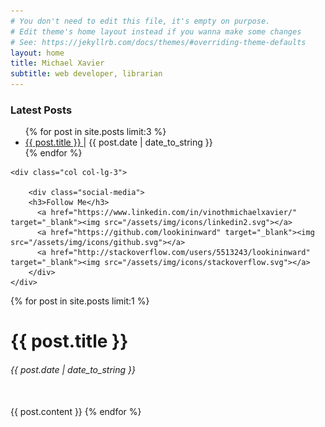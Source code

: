 ```yaml
---
# You don't need to edit this file, it's empty on purpose.
# Edit theme's home layout instead if you wanna make some changes
# See: https://jekyllrb.com/docs/themes/#overriding-theme-defaults
layout: home
title: Michael Xavier
subtitle: web developer, librarian
---
```


<!-- <div class="row">
	<div class="col col-lg-12">
		<p>This is in <b>index.md</b> This contains the content for the page. Not the layout.</p>
	</div>
</div><hr/> -->

<!-- Latest Posts and Socia Media -->
<div class="row">
	<div class="col col-lg-9">
		<h3>Latest Posts</h3>
		<ul class="list-unstyled">
		{% for post in site.posts limit:3 %}
		  <li>
		    <a href="{{ post.url }}">{{ post.title }}  </a> | {{ post.date | date_to_string }}
		  </li>
		{% endfor %}
		</ul>
	</div>

	<div class="col col-lg-3">
		
	    <div class="social-media">
	    <h3>Follow Me</h3>
		  <a href="https://www.linkedin.com/in/vinothmichaelxavier/" target="_blank"><img src="/assets/img/icons/linkedin2.svg"></a>
		  <a href="https://github.com/lookininward" target="_blank"><img src="/assets/img/icons/github.svg"></a>
		  <a href="http://stackoverflow.com/users/5513243/lookininward" target="_blank"><img src="/assets/img/icons/stackoverflow.svg"></a>
		</div>
	</div>
</div><!-- <hr/> -->

<div class="horizontal-divider"></div>

<!-- Most Recent Post -->
<div class="row">
	<div class="col col-lg-12">
		{% for post in site.posts limit:1 %}
		    <h1 class="display-5">{{ post.title }}</h1>
		    <h6>{{ post.date | date_to_string }}</h6><br/>
		    {{ post.content }}
		{% endfor %}
	</div>
</div>